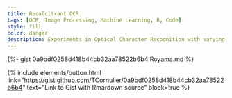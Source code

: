 ```yaml
---
title: Recalcitrant OCR
tags: [OCR, Image Processing, Machine Learning, R, Code]
style: fill
color: danger
description: Experiments in Optical Character Recognition with varying text contrasts and colours, using R/tesseract.
---
```



{%- gist 0a9bdf0258d418b44cb32aa78522b6b4 Royama.md %}


{% include elements/button.html link="https://gist.github.com/TCornulier/0a9bdf0258d418b44cb32aa78522b6b4" text="Link to Gist with Rmardown source" block=true %}
